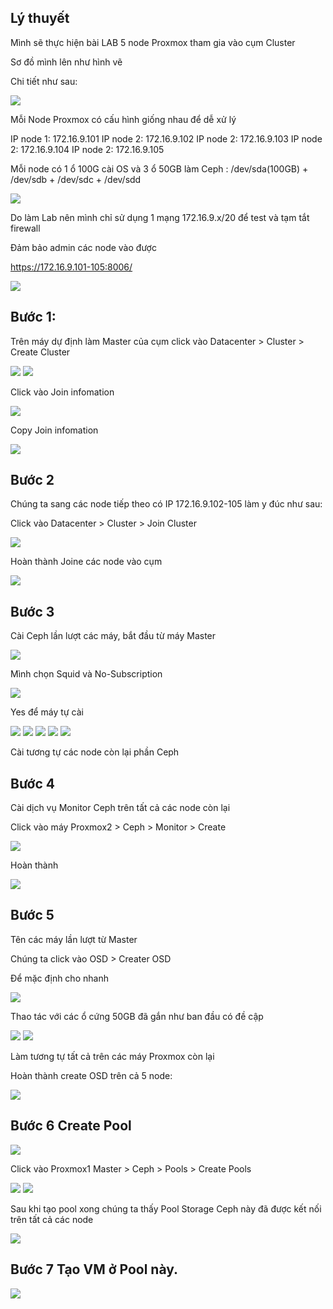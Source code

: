 ## Lý thuyết

Mình sẽ thực hiện bài LAB 5 node Proxmox tham gia vào cụm Cluster

Sơ đồ mình lên như hình vẽ

Chi tiết như sau:

  <img src="proxmoximages/Screenshot_115.png">

Mỗi Node Proxmox có cấu hình giống nhau để dễ xử lý

IP node 1: 172.16.9.101
IP node 2: 172.16.9.102
IP node 2: 172.16.9.103
IP node 2: 172.16.9.104
IP node 2: 172.16.9.105

Mỗi node có 1 ổ 100G cài OS và 3 ổ 50GB làm Ceph : /dev/sda(100GB) + /dev/sdb + /dev/sdc + /dev/sdd

  <img src="proxmoximages/Screenshot_114.png">

Do làm Lab nên mình chỉ sử dụng 1 mạng 172.16.9.x/20 để test và tạm tắt firewall

Đảm bảo admin các node vào được

https://172.16.9.101-105:8006/

  <img src="proxmoximages/Screenshot_116.png">

## Bước 1: 

Trên máy dự định làm Master của cụm click vào Datacenter > Cluster > Create Cluster

  <img src="proxmoximages/Screenshot_117.png">

  <img src="proxmoximages/Screenshot_118.png">

Click vào Join infomation

  <img src="proxmoximages/Screenshot_119.png">

Copy Join infomation

  <img src="proxmoximages/Screenshot_121.png">

## Bước 2 

Chúng ta sang các node tiếp theo có IP 172.16.9.102-105 làm y đúc như sau:

 Click vào Datacenter > Cluster > Join Cluster

  <img src="proxmoximages/Screenshot_121.png">

Hoàn thành Joine các node vào cụm

  <img src="proxmoximages/Screenshot_122.png">

## Bước 3

Cài Ceph lần lượt các máy, bắt đầu từ máy Master

  <img src="proxmoximages/Screenshot_123.png">

Mình chọn Squid và No-Subscription

  <img src="proxmoximages/Screenshot_124.png">

Yes để máy tự cài

  <img src="proxmoximages/Screenshot_125.png">

  <img src="proxmoximages/Screenshot_126.png">

  <img src="proxmoximages/Screenshot_127.png">

  <img src="proxmoximages/Screenshot_128.png">

  <img src="proxmoximages/Screenshot_129.png">

Cài tương tự các node còn lại phần Ceph

## Bước 4

Cài dịch vụ Monitor Ceph trên tất cả các node còn lại

Click vào máy Proxmox2 > Ceph > Monitor > Create

  <img src="proxmoximages/Screenshot_131.png">

Hoàn thành

  <img src="proxmoximages/Screenshot_132.png">

## Bước 5

Tên các máy lần lượt từ Master 

Chúng ta click vào OSD > Creater OSD

Để mặc định cho nhanh

  <img src="proxmoximages/Screenshot_133.png">

Thao tác với các ổ cứng 50GB đã gắn như ban đầu có đề cập

  <img src="proxmoximages/Screenshot_134.png">

  <img src="proxmoximages/Screenshot_135.png">

Làm tương tự tất cả trên các máy Proxmox còn lại

Hoàn thành create OSD trên cả 5 node:

  <img src="proxmoximages/Screenshot_136.png">

## Bước 6 Create Pool

  <img src="proxmoximages/Screenshot_137.png">

Click vào Proxmox1 Master  > Ceph > Pools > Create Pools

  <img src="proxmoximages/Screenshot_138.png">

  <img src="proxmoximages/Screenshot_139.png">

Sau khi tạo pool xong chúng ta thấy Pool Storage Ceph này đã được kết nối trên tất cả các node

  <img src="proxmoximages/Screenshot_139.png">

## Bước 7 Tạo VM ở Pool này.

  <img src="proxmoximages/Screenshot_140.png">






